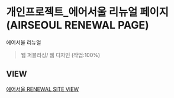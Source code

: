 # 개인프로젝트_에어서울 리뉴얼 페이지<br/> (AIRSEOUL RENEWAL PAGE)

에어서울 리뉴얼
>웹 퍼블리싱/ 웹 디자인 (작업:100%)

## VIEW
[에어서울 RENEWAL SITE VIEW](https://soomnnn.github.io/airseoul/)
